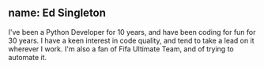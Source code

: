 name: Ed Singleton
---
I've been a Python Developer for 10 years, and have been coding for fun for 30 years.  I have a keen interest in code quality, and tend to take a lead on it wherever I work.  I'm also a fan of Fifa Ultimate Team, and of trying to automate it.